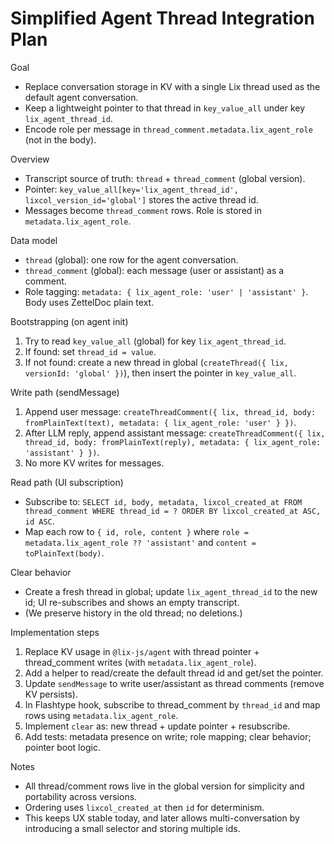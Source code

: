 # Simplified Agent Thread Integration Plan

Goal
- Replace conversation storage in KV with a single Lix thread used as the default agent conversation.
- Keep a lightweight pointer to that thread in `key_value_all` under key `lix_agent_thread_id`.
- Encode role per message in `thread_comment.metadata.lix_agent_role` (not in the body).

Overview
- Transcript source of truth: `thread` + `thread_comment` (global version).
- Pointer: `key_value_all[key='lix_agent_thread_id', lixcol_version_id='global']` stores the active thread id.
- Messages become `thread_comment` rows. Role is stored in `metadata.lix_agent_role`.

Data model
- `thread` (global): one row for the agent conversation.
- `thread_comment` (global): each message (user or assistant) as a comment.
- Role tagging: `metadata: { lix_agent_role: 'user' | 'assistant' }`. Body uses ZettelDoc plain text.

Bootstrapping (on agent init)
1) Try to read `key_value_all` (global) for key `lix_agent_thread_id`.
2) If found: set `thread_id = value`.
3) If not found: create a new thread in global (`createThread({ lix, versionId: 'global' })`), then insert the pointer in `key_value_all`.

Write path (sendMessage)
1) Append user message: `createThreadComment({ lix, thread_id, body: fromPlainText(text), metadata: { lix_agent_role: 'user' } })`.
2) After LLM reply, append assistant message: `createThreadComment({ lix, thread_id, body: fromPlainText(reply), metadata: { lix_agent_role: 'assistant' } })`.
3) No more KV writes for messages.

Read path (UI subscription)
- Subscribe to: `SELECT id, body, metadata, lixcol_created_at FROM thread_comment WHERE thread_id = ? ORDER BY lixcol_created_at ASC, id ASC`.
- Map each row to `{ id, role, content }` where `role = metadata.lix_agent_role ?? 'assistant'` and `content = toPlainText(body)`.

Clear behavior
- Create a fresh thread in global; update `lix_agent_thread_id` to the new id; UI re-subscribes and shows an empty transcript.
- (We preserve history in the old thread; no deletions.)

Implementation steps
1) Replace KV usage in `@lix-js/agent` with thread pointer + thread_comment writes (with `metadata.lix_agent_role`).
2) Add a helper to read/create the default thread id and get/set the pointer.
3) Update `sendMessage` to write user/assistant as thread comments (remove KV persists).
4) In Flashtype hook, subscribe to thread_comment by `thread_id` and map rows using `metadata.lix_agent_role`.
5) Implement `clear` as: new thread + update pointer + resubscribe.
6) Add tests: metadata presence on write; role mapping; clear behavior; pointer boot logic.

Notes
- All thread/comment rows live in the global version for simplicity and portability across versions.
- Ordering uses `lixcol_created_at` then `id` for determinism.
- This keeps UX stable today, and later allows multi-conversation by introducing a small selector and storing multiple ids.
